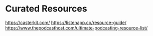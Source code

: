 # Curated Resources
https://casterkit.com/
https://listenapp.co/resource-guide/
https://www.thepodcasthost.com/ultimate-podcasting-resource-list/
